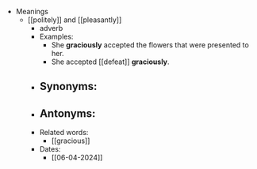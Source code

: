 - Meanings
	- [[politely]] and [[pleasantly]]
		- adverb
		- Examples:
			- She **graciously** accepted the flowers that were presented to her.
			- She accepted [[defeat]] **graciously**.
		- Synonyms:
			-
		- Antonyms:
			-
		- Related words:
			- [[gracious]]
		- Dates:
			- [[06-04-2024]]